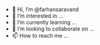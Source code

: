 - 👋 Hi, I’m @farhansaravand
- 👀 I’m interested in ...
- 🌱 I’m currently learning ...
- 💞️ I’m looking to collaborate on ...
- 📫 How to reach me ...

<!---
farhansaravand/farhansaravand is a ✨ special ✨ repository because its `README.md` (this file) appears on your GitHub profile.
You can click the Preview link to take a look at your changes.
--->
